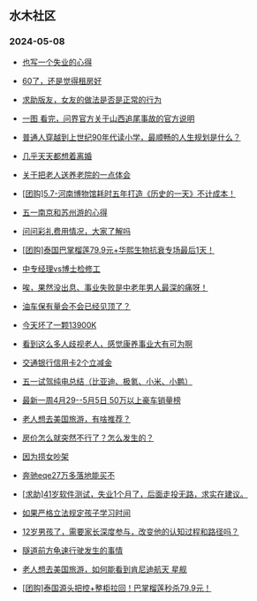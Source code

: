 ## 水木社区 
### 2024-05-08

+ [也写一个失业的心得](https://www.mysmth.net/nForum/article/WorkingLife/39057)

+ [60了，还是觉得租房好](https://www.mysmth.net/nForum/article/OurEstate/2964413)

+ [求助版友，女友的做法是否是正常的行为](https://www.mysmth.net/nForum/article/Love/6293815)

+ [一图 看完，问界官方关于山西追尾事故的官方说明](https://www.mysmth.net/nForum/article/AutoWorld/1944825180)

+ [普通人穿越到上世纪90年代读小学，最顺畅的人生规划是什么？](https://www.mysmth.net/nForum/article/NetNovel/486436)

+ [几乎天天都想着离婚](https://www.mysmth.net/nForum/article/Divorce/2076249)

+ [关于把老人送养老院的一点体会](https://www.mysmth.net/nForum/article/FamilyLife/1766685626)

+ [[团购]5.7-河南博物馆耗时五年打造《历史的一天》不计成本！](https://www.mysmth.net/nForum/article/ADAgent_TG/1320971)

+ [五一南京和苏州游的心得](https://www.mysmth.net/nForum/article/Travel/992176)

+ [问问彩礼费用情况，大家了解吗](https://www.mysmth.net/nForum/article/Age/20358165)

+ [[团购]泰国巴掌榴莲79.9元+华熙生物抗衰专场最后1天！](https://www.mysmth.net/nForum/article/ADAgent_TG/1321036)

+ [中专经理vs博士检修工](https://www.mysmth.net/nForum/article/WorkingLife/40267)

+ [唉，果然没出息、事业失败是中老年男人最深的痛呀！](https://www.mysmth.net/nForum/article/MyFamily/265514)

+ [油车保有量会不会已经见顶了？](https://www.mysmth.net/nForum/article/AutoWorld/1944825745)

+ [今天坏了一颗13900K](https://www.mysmth.net/nForum/article/CompMarket/544319095)

+ [看到这么多人歧视老人，感觉康养事业大有可为啊](https://www.mysmth.net/nForum/article/OurEstate/2965769)

+ [交通银行信用卡2个立减金](https://www.mysmth.net/nForum/article/CouponsLife/4486221)

+ [五一试驾纯电总结（比亚迪、极氪、小米、小鹏）](https://www.mysmth.net/nForum/article/GreenAuto/1567348)

+ [最新一周4月29--5月5日 50万以上豪车销量榜](https://www.mysmth.net/nForum/article/AutoWorld/1944826447)

+ [老人想去美国旅游，有啥推荐？](https://www.mysmth.net/nForum/article/Travel/992587)

+ [房价怎么就突然不行了？怎么发生的？](https://www.mysmth.net/nForum/article/OurEstate/2965661)

+ [因为捞女吵架](https://www.mysmth.net/nForum/article/Divorce/2076535)

+ [奔驰eqe27万多落地能买不](https://www.mysmth.net/nForum/article/GreenAuto/1569012)

+ [[求助]41岁软件测试，失业1个月了，后面走投无路，求实在建议。](https://www.mysmth.net/nForum/article/WorkingLife/39644)

+ [如果严格立法规定孩子学习时间](https://www.mysmth.net/nForum/article/FamilyLife/1766685211)

+ [12岁男孩了，需要家长深度参与，改变他的认知过程和路径吗？](https://www.mysmth.net/nForum/article/PreUnivEdu/162518)

+ [隧道前方龟速行驶发生的事情](https://www.mysmth.net/nForum/article/AutoWorld/1944826091)

+ [老人想去美国旅游，如何能看到肯尼迪航天 星舰](https://www.mysmth.net/nForum/article/Travel/992587)

+ [[团购]泰国源头把控+整柜拉回！巴掌榴莲秒杀79.9元！](https://www.mysmth.net/nForum/article/ADAgent_TG/1321036)

